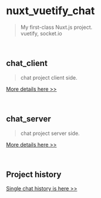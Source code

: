 # nuxt_vuetify_chat

> My first-class Nuxt.js project.  
vuetify, socket.io

<br>

## chat_client
> chat project client side.

[More details here >>](https://github.com/KimHyeshin/chat_client)  

<br>

## chat_server
> chat project server side.  

[More details here >>](https://github.com/KimHyeshin/chat_server)  

<br>

## Project history
[Single chat history is here >>](./docs#single-chat)


